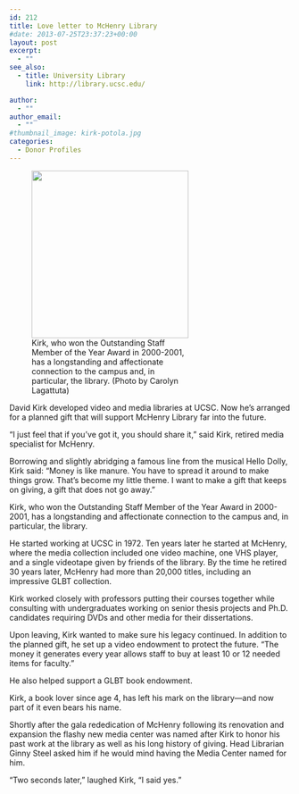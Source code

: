 ```yaml
---
id: 212
title: Love letter to McHenry Library
#date: 2013-07-25T23:37:23+00:00
layout: post
excerpt:
  - ""
see_also:
  - title: University Library
    link: http://library.ucsc.edu/

author:
  - ""
author_email:
  - ""
#thumbnail_image: kirk-potola.jpg
categories:
  - Donor Profiles
---
```

<figure id="attachment_3209" style="width: 281px" class="wp-caption alignright"><img class="size-medium wp-image-3209" src="http://live-ucsc-giving.pantheonsite.io/wp-content/uploads/2013/07/kirk-potola-281x300.jpg" alt="" width="281" height="300" srcset="https://ucsc-giving.lndo.site/wp-content/uploads/2013/07/kirk-potola-281x300.jpg 281w, https://ucsc-giving.lndo.site/wp-content/uploads/2013/07/kirk-potola.jpg 462w" sizes="(max-width: 281px) 100vw, 281px" /><figcaption class="wp-caption-text">Kirk, who won the Outstanding Staff Member of the Year Award in 2000-2001, has a longstanding and affectionate connection to the campus and, in particular, the library. (Photo by Carolyn Lagattuta)</figcaption></figure> 

David Kirk developed video and media libraries at UCSC. Now he&#8217;s arranged for a planned gift that will support McHenry Library far into the future.

&#8220;I just feel that if you&#8217;ve got it, you should share it,&#8221; said Kirk, retired media specialist for McHenry.

Borrowing and slightly abridging a famous line from the musical Hello Dolly, Kirk said: &#8220;Money is like manure. You have to spread it around to make things grow. That&#8217;s become my little theme. I want to make a gift that keeps on giving, a gift that does not go away.&#8221;

Kirk, who won the Outstanding Staff Member of the Year Award in 2000-2001, has a longstanding and affectionate connection to the campus and, in particular, the library.

He started working at UCSC in 1972. Ten years later he started at McHenry, where the media collection included one video machine, one VHS player, and a single videotape given by friends of the library. By the time he retired 30 years later, McHenry had more than 20,000 titles, including an impressive GLBT collection.

Kirk worked closely with professors putting their courses together while consulting with undergraduates working on senior thesis projects and Ph.D. candidates requiring DVDs and other media for their dissertations.

Upon leaving, Kirk wanted to make sure his legacy continued. In addition to the planned gift, he set up a video endowment to protect the future. &#8220;The money it generates every year allows staff to buy at least 10 or 12 needed items for faculty.&#8221;

He also helped support a GLBT book endowment.

Kirk, a book lover since age 4, has left his mark on the library—and now part of it even bears his name.

Shortly after the gala rededication of McHenry following its renovation and expansion the flashy new media center was named after Kirk to honor his past work at the library as well as his long history of giving. Head Librarian Ginny Steel asked him if he would mind having the Media Center named for him.

&#8220;Two seconds later,&#8221; laughed Kirk, &#8220;I said yes.&#8221;